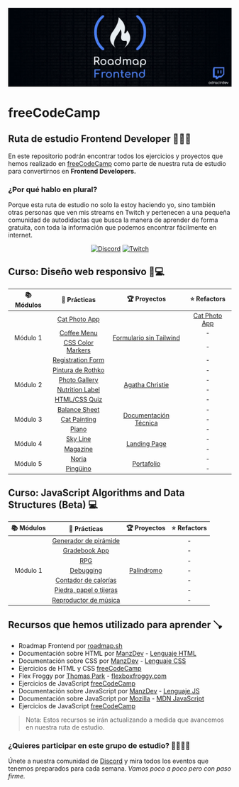 ![Roadmap Frontend con freeCodeCamp](./assets/roadmap-frontend-freecodecamp.webp)

# freeCodeCamp

## Ruta de estudio Frontend Developer 🧑🏻‍💻

En este repositorio podrán encontrar todos los ejercicios y proyectos que hemos realizado en [freeCodeCamp](https://freecodecamp.org) como parte de nuestra ruta de estudio para convertirnos en **Frontend Developers.**

### ¿Por qué hablo en plural?

Porque esta ruta de estudio no solo la estoy haciendo yo, sino también otras personas que ven mis streams en Twitch y pertenecen a una pequeña comunidad de autodidactas que busca la manera de aprender de forma gratuita, con toda la información que podemos encontrar fácilmente en internet.

<div align="center">

[![Discord](https://img.shields.io/badge/Discord-5865F2.svg?style=for-the-badge&logo=Discord&logoColor=white)](https://discord.gg/AFrzAEYA85)
[![Twitch](https://img.shields.io/badge/Twitch-9146FF.svg?style=for-the-badge&logo=Twitch&logoColor=white)](https://twitch.tv/odracirdev)

</div>

## Curso: Diseño web responsivo 📱💻

<table>
    <thead>
        <tr>
            <th>📚 Módulos</th>
            <th>🧩 Prácticas</th>
            <th>🏆 Proyectos</th>
            <th>⭐ Refactors</th>
        </tr>
    </thead>
    <tbody>
        <tr>
            <td rowspan=4 align="center">Módulo 1</td>
            <td align="center"><a href="https://odracirdev.github.io/freeCodeCamp/Practicas/CatPhotoApp/" target="_blank">Cat Photo App</a></td>
            <td rowspan=4 align="center"><a href="https://odracirdev.github.io/freeCodeCamp/Proyectos/Encuesta/" target="_blank">Formulario sin Tailwind</a></td>
            <td align="center"><a href="https://odracirdev.github.io/freeCodeCamp/Refactors/CatPhotoApp/" target="_blank">Cat Photo App</a></td>
        </tr>
        <tr>
            <td align="center"><a href="https://odracirdev.github.io/freeCodeCamp/Practicas/CoffeeMenu/" target="_blank">Coffee Menu</a></td>
            <td align="center">-</td>
        </tr>
        <tr>
            <td align="center"><a href="https://odracirdev.github.io/freeCodeCamp/Practicas/CSSColorMarkers" target="_blank">CSS Color Markers</a></td>
            <td align="center">-</td>
        </tr>
        <tr>
            <td align="center"><a href="https://odracirdev.github.io/freeCodeCamp/Practicas/RegistrationForm/" target="_blank">Registration Form</td>
            <td align="center">-</td>
        </tr>
        <tr>
            <td rowspan=4 align="center">Módulo 2</td>
            <td align="center"><a href="https://odracirdev.github.io/freeCodeCamp/Practicas/Rothko/" target="_blank">Pintura de Rothko</a></td>
            <td rowspan=4 align="center"><a href="https://odracirdev.github.io/freeCodeCamp/Proyectos/Homenaje/" target="_blank">Agatha Christie</td>
            <td align="center">-</td>
        </tr>
        <tr>
            <td align="center"><a href="https://odracirdev.github.io/freeCodeCamp/Practicas/CSSFlexboxPhotoGallery/" target="_blank">Photo Gallery</a></td>
            <td align="center">-</td>
        </tr>
        <tr>
            <td align="center"><a href="https://odracirdev.github.io/freeCodeCamp/Practicas/NutritionLabel/" target="_blank">Nutrition Label</a></td>
            <td align="center">-</td>
        </tr>
        <tr>
            <td align="center"><a href="https://odracirdev.github.io/freeCodeCamp/Practicas/HTMLCSSQuiz/" target="_blank">HTML/CSS Quiz</td>
            <td align="center">-</td>
        </tr>
        <tr>
            <td rowspan=3 align="center">Módulo 3</td>
            <td align="center"><a href="https://odracirdev.github.io/freeCodeCamp/Practicas/BalanceSheet/" target="_blank">Balance Sheet</a></td>
            <td rowspan=3 align="center"><a href="https://odracirdev.github.io/freeCodeCamp/Proyectos/Documentacion/" target="_blank">Documentación Técnica</td>
            <td align="center">-</td>
        </tr>
        <tr>
            <td align="center"><a href="https://odracirdev.github.io/freeCodeCamp/Practicas/CatPainting/" target="_blank">Cat Painting</a></td>
            <td align="center">-</td>
        </tr>
        <tr>
            <td align="center"><a href="https://odracirdev.github.io/freeCodeCamp/Practicas/Piano/" target="_blank">Piano</a></td>
            <td align="center">-</td>
        </tr>
        <tr>
            <td rowspan=2 align="center">Módulo 4</td>
            <td align="center"><a href="https://odracirdev.github.io/freeCodeCamp/Practicas/SkyLine/" target="_blank">Sky Line</a></td>
            <td rowspan=2 align="center"><a href="https://odracirdev.github.io/freeCodeCamp/Proyectos/LandingPage/" target="_blank">Landing Page</td>
            <td align="center">-</td>
        </tr>
        <tr>
            <td align="center"><a href="https://odracirdev.github.io/freeCodeCamp/Practicas/Magazine/" target="_blank">Magazine</a></td>
            <td align="center">-</td>
        </tr>
        <tr>
            <td rowspan=2 align="center">Módulo 5</td>
            <td align="center"><a href="https://odracirdev.github.io/freeCodeCamp/Practicas/Noria/" target="_blank">Noria</a></td>
            <td rowspan=2 align="center"><a href="https://odracirdev.github.io/freeCodeCamp/Proyectos/Portafolio/" target="_blank">Portafolio</a></td>
            <td align="center">-</td>
        </tr>
        <tr>
            <td align="center"><a href="https://odracirdev.github.io/freeCodeCamp/Practicas/Pinguino/" target="_blank">Pingüino</a></td>
            <td align="center">-</td>
        </tr>
    </tbody>
</table>

## Curso: JavaScript Algorithms and Data Structures (Beta) 💻

<table>
    <thead>
        <tr>
            <th>📚 Módulos</th>
            <th>🧩 Prácticas</th>
            <th>🏆 Proyectos</th>
            <th>⭐ Refactors</th>
        </tr>
    </thead>
    <tbody>
        <tr>
            <td rowspan=7 align="center">Módulo 1</td>
            <td align="center"><a href="https://odracirdev.github.io/freeCodeCamp/Practicas/Pyramid/" target="_blank">Generador de pirámide</a></td>
            <td rowspan=7 align="center"><a href="https://odracirdev.github.io/freeCodeCamp/Proyectos/Palindromo/" target="_blank">Palindromo</a></td>
            <td align="center">-</td>
        </tr>
        <tr>
            <td align="center"><a href="https://odracirdev.github.io/freeCodeCamp/Practicas/GradebookApp/" target="_blank">Gradebook App</a></td>
            <td align="center">-</td>
        </tr>
        <tr>
            <td align="center"><a href="https://odracirdev.github.io/freeCodeCamp/Practicas/RPG/" target="_blank">RPG</a></td>
            <td align="center">-</td>
        </tr>
        <tr>
            <td align="center"><a href="https://odracirdev.github.io/freeCodeCamp/Practicas/Debugging/" target="_blank">Debugging</td>
            <td align="center">-</td>
        </tr>
        <tr>
            <td align="center"><a href="https://odracirdev.github.io/freeCodeCamp/Practicas/ContadorDeCalorias/" target="_blank">Contador de calorías</td>
            <td align="center">-</td>
        </tr>
        <tr>
            <td align="center"><a href="https://odracirdev.github.io/freeCodeCamp/Practicas/PiedraPapelTijeras/" target="_blank">Piedra, papel o tijeras</td>
            <td align="center">-</td>
        </tr>
        <tr>
            <td align="center"><a href="https://odracirdev.github.io/freeCodeCamp/Practicas/MusicPlayer/" target="_blank">Reproductor de música</td>
            <td align="center">-</td>
        </tr>
    </tbody>
</table>


## Recursos que hemos utilizado para aprender 🪠

* Roadmap Frontend por [roadmap.sh](https://roadmap.sh/frontend)
* Documentación sobre HTML por [ManzDev](https://manz.dev) - [Lenguaje HTML](https://lenguajehtml.com)
* Documentación sobre CSS por [ManzDev](https://manz.dev) - [Lenguaje CSS](https://lenguajecss.com)
* Ejercicios de HTML y CSS [freeCodeCamp](https://www.freecodecamp.org/espanol/learn/2022/responsive-web-design/)
* Flex Froggy por [Thomas Park](https://thomaspark.co/) - [flexboxfroggy.com](https://flexboxfroggy.com/)
* Ejercicios de JavaScript [freeCodeCamp](https://www.freecodecamp.org/learn/javascript-algorithms-and-data-structures-v8/)
* Documentación sobre JavaScript por [ManzDev](https://manz.dev) - [Lenguaje JS](https://lenguajejs.com)
* Documentación sobre JavaScript por [Mozilla](https://mozilla.org/) - [MDN JavaScript](https://developer.mozilla.org/es/docs/Web/JavaScript)
* Ejercicios de JavaScript [freeCodeCamp](https://www.freecodecamp.org/learn/javascript-algorithms-and-data-structures-v8/)

> Nota: Estos recursos se irán actualizando a medida que avancemos en nuestra ruta de estudio.

### ¿Quieres participar en este grupo de estudio? 🫱🏻‍🫲🏻
Únete a nuestra comunidad de [Discord](https://discord.gg/3m9KdYAf3p) y mira todos los eventos que tenemos preparados para cada semana. *Vamos poco a poco pero con paso firme.*